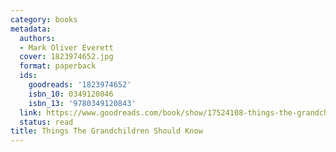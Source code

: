 ```yaml
---
category: books
metadata:
  authors:
  - Mark Oliver Everett
  cover: 1823974652.jpg
  format: paperback
  ids:
    goodreads: '1823974652'
    isbn_10: 0349120846
    isbn_13: '9780349120843'
  link: https://www.goodreads.com/book/show/17524108-things-the-grandchildren-should-know
  status: read
title: Things The Grandchildren Should Know
---
```

